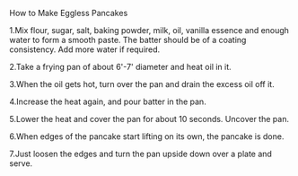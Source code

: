 How to Make Eggless Pancakes

1.Mix flour, sugar, salt, baking powder, milk, oil, vanilla essence and enough water to form a smooth paste. The batter should be of a        coating consistency. Add more water if required.

2.Take a frying pan of about 6'-7' diameter and heat oil in it.

3.When the oil gets hot, turn over the pan and drain the excess oil off it.

4.Increase the heat again, and pour batter in the pan.

5.Lower the heat and cover the pan for about 10 seconds. Uncover the pan.

6.When edges of the pancake start lifting on its own, the pancake is done.

7.Just loosen the edges and turn the pan upside down over a plate and serve.
